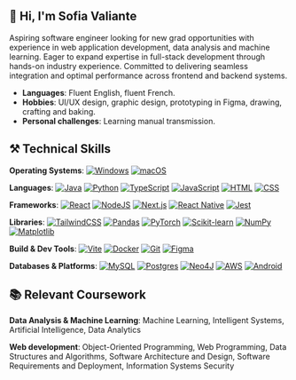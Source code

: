 ## 👋 Hi, I'm Sofia Valiante

Aspiring software engineer looking for new grad opportunities with experience in web application development, data analysis and machine learning. Eager to expand expertise in full-stack development through hands-on industry experience. Committed to delivering seamless integration and optimal performance across frontend and backend systems. 

- **Languages**: Fluent English, fluent French.
- **Hobbies**: UI/UX design, graphic design, prototyping in Figma, drawing, crafting and baking.
- **Personal challenges**: Learning manual transmission.


## ⚒️ Technical Skills

**Operating Systems**: [![Windows](https://custom-icon-badges.demolab.com/badge/Windows-0078D6?logo=windows11&logoColor=white)](#)  [![macOS](https://img.shields.io/badge/macOS-000000?logo=apple&logoColor=F0F0F0)](#)

**Languages**: [![Java](https://img.shields.io/badge/Java-%23ED8B00.svg?logo=openjdk&logoColor=white)](#)  [![Python](https://img.shields.io/badge/Python-3776AB?logo=python&logoColor=fff)](#)  [![TypeScript](https://img.shields.io/badge/TypeScript-3178C6?logo=typescript&logoColor=fff)](#)  	[![JavaScript](https://img.shields.io/badge/JavaScript-F7DF1E?logo=javascript&logoColor=000)](#)  [![HTML](https://img.shields.io/badge/HTML-%23E34F26.svg?logo=html5&logoColor=white)](#)  [![CSS](https://img.shields.io/badge/CSS-639?logo=css&logoColor=fff)](#)

**Frameworks**: [![React](https://img.shields.io/badge/React-%2320232a.svg?logo=react&logoColor=%2361DAFB)](#)  [![NodeJS](https://img.shields.io/badge/Node.js-6DA55F?logo=node.js&logoColor=white)](#)  [![Next.js](https://img.shields.io/badge/Next.js-black?logo=next.js&logoColor=white)](#)  [![React Native](https://img.shields.io/badge/React_Native-%2320232a.svg?logo=react&logoColor=%2361DAFB)](#)  [![Jest](https://img.shields.io/badge/Jest-C21325?logo=jest&logoColor=fff)](#)

**Libraries**: 	[![TailwindCSS](https://img.shields.io/badge/Tailwind%20CSS-%2338B2AC.svg?logo=tailwind-css&logoColor=white)](#)  [![Pandas](https://img.shields.io/badge/Pandas-150458?logo=pandas&logoColor=fff)](#)  [![PyTorch](https://img.shields.io/badge/PyTorch-ee4c2c?logo=pytorch&logoColor=white)](#)  [![Scikit-learn](https://img.shields.io/badge/-scikit--learn-%23F7931E?logo=scikit-learn&logoColor=white)](#)  [![NumPy](https://img.shields.io/badge/NumPy-4DABCF?logo=numpy&logoColor=fff)](#)  [![Matplotlib](https://custom-icon-badges.demolab.com/badge/Matplotlib-71D291?logo=matplotlib&logoColor=fff)](#)

**Build & Dev Tools**: [![Vite](https://img.shields.io/badge/Vite-646CFF?logo=vite&logoColor=fff)](#)  [![Docker](https://img.shields.io/badge/Docker-2496ED?logo=docker&logoColor=fff)](#)  [![Git](https://img.shields.io/badge/Git-F05032?logo=git&logoColor=fff)](#)  [![Figma](https://img.shields.io/badge/Figma-F24E1E?logo=figma&logoColor=white)](#)

**Databases & Platforms**: [![MySQL](https://img.shields.io/badge/MySQL-4479A1?logo=mysql&logoColor=fff)](#)  [![Postgres](https://img.shields.io/badge/Postgres-%23316192.svg?logo=postgresql&logoColor=white)](#)  [![Neo4J](https://img.shields.io/badge/Neo4j-008CC1?logo=neo4j&logoColor=white)](#)  [![AWS](https://custom-icon-badges.demolab.com/badge/AWS-%23FF9900.svg?logo=aws&logoColor=white)](#)  [![Android](https://img.shields.io/badge/Android-3DDC84?logo=android&logoColor=white)](#)

## 📚 Relevant Coursework

**Data Analysis & Machine Learning**: Machine Learning, Intelligent Systems, Artificial Intelligence, Data Analytics

**Web development**: Object-Oriented Programming, Web Programming, Data Structures and Algorithms, Software Architecture and Design, Software Requirements and Deployment, Information Systems Security
